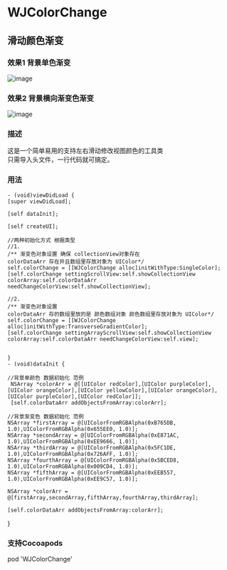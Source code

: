# WJColorChange
## 滑动颜色渐变

### 效果1 背景单色渐变

![image](https://github.com/wangjin007/WJColorChange/blob/master/changeColor.gif)
### 效果2 背景横向渐变色渐变
![image](https://github.com/wangjin007/WJColorChange/blob/master/colorChange02.gif)

### 描述

这是一个简单易用的支持左右滑动修改视图颜色的工具类  
只需导入头文件，一行代码就可搞定。

### 用法 
    - (void)viewDidLoad {
    [super viewDidLoad];
    
    [self dataInit];
    
    [self createUI];
    
    //两种初始化方式 根据类型
    //1.
    /** 渐变色对象设置 确保 collectionView对象存在
    colorDataArr 存在并且数组里存放对象为 UIColor*/
    self.colorChange = [[WJColorChange alloc]initWithType:SingleColor];
    [self.colorChange settingScrollView:self.showCollectionView colorArray:self.colorDataArr needChangeColorView:self.showCollectionView];
    
    //2.
    /** 渐变色对象设置 
    colorDataArr 存的数组里放的是 颜色数组对象 颜色数组里存放对象为 UIColor*/
    self.colorChange = [[WJColorChange alloc]initWithType:TransverseGradientColor];
    [self.colorChange settingArrayScrollView:self.showCollectionView colorArray:self.colorDataArr needChangeColorView:self.view];
    
    
    }
    - (void)dataInit {
    
    //背景单颜色 数据初始化 范例
     NSArray *colorArr = @[[UIColor redColor],[UIColor purpleColor],[UIColor orangeColor],[UIColor yellowColor],[UIColor orangeColor],[UIColor purpleColor],[UIColor redColor]];
     [self.colorDataArr addObjectsFromArray:colorArr];
    
    //背景渐变色 数据初始化 范例
    NSArray *firstArray = @[UIColorFromRGBAlpha(0xB765DB, 1.0),UIColorFromRGBAlpha(0x655EE0, 1.0)];
    NSArray *secondArray = @[UIColorFromRGBAlpha(0xE871AC, 1.0),UIColorFromRGBAlpha(0xEE9666, 1.0)];
    NSArray *thirdArray = @[UIColorFromRGBAlpha(0x5FC1DE, 1.0),UIColorFromRGBAlpha(0x726AFF, 1.0)];
    NSArray *fourthArray = @[UIColorFromRGBAlpha(0x5BCED8, 1.0),UIColorFromRGBAlpha(0x009CD4, 1.0)];
    NSArray *fifthArray = @[UIColorFromRGBAlpha(0xEEB557, 1.0),UIColorFromRGBAlpha(0xEE9C57, 1.0)];

    NSArray *colorArr = @[firstArray,secondArray,fifthArray,fourthArray,thirdArray];
    
    [self.colorDataArr addObjectsFromArray:colorArr];
}
    

### 支持Cocoapods 
pod 'WJColorChange'
